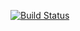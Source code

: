 [![Build Status](https://travis-ci.org/alek-antic/Travis.svg?branch=master)](https://travis-ci.org/alek-antic/Travis)
